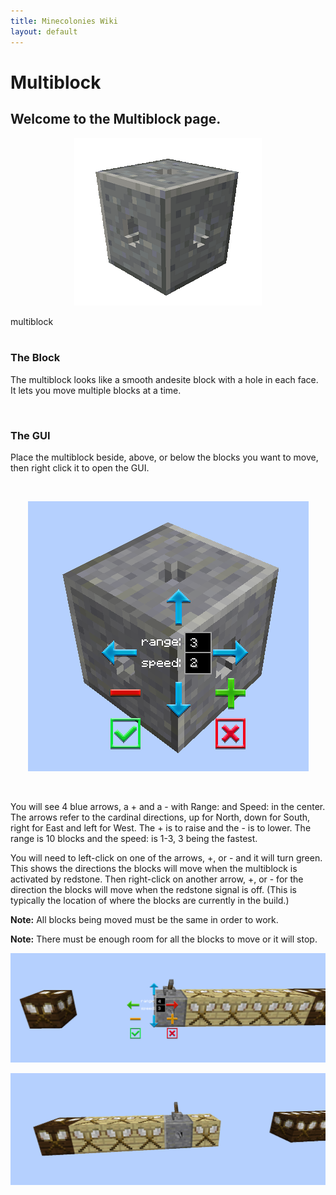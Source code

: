 ```yaml
---
title: Minecolonies Wiki
layout: default
---
```

# Multiblock

## Welcome to the Multiblock page. 

<div class="infobox box text-center">
    <p style="text-align:center;"><img src="../../assets/images/items/multipiston.png" alt="Multiblock"></p>
    <recipe>multiblock</recipe>
</div>
<br>

### The Block

The multiblock looks like a smooth andesite block with a hole in each face. It lets you move multiple blocks at a time.

<br>

### The GUI

Place the multiblock beside, above, or below the blocks you want to move, then right click it to open the GUI. 

<br>
<p style="text-align:center;"><img src="../../assets/images/items/multiblockgui.png" alt="Multiblock GUI"></p>
<br>

You will see 4 blue arrows, a + and a - with Range: and Speed: in the center. The arrows refer to the cardinal directions, up for North, down for South, right for East and left for West. The + is to raise and the - is to lower.  The range is 10 blocks and the speed: is 1-3, 3 being the fastest. 

You will need to left-click on one of the arrows, +, or - and it will turn green. This shows the directions the blocks will move when the multiblock is activated by redstone. Then right-click on another arrow, +, or - for the direction the blocks will move when the redstone signal is off. (This is typically the location of where the blocks are currently in the build.)

**Note:** All blocks being moved must be the same in order to work.

**Note:** There must be enough room for all the blocks to move or it will stop.


<p style="text-align:center;"><img src="../../assets/images/items/multiblockroom.png" alt="Multiblock GUI"></p>


<p style="text-align:center;"><img src="../../assets/images/items/multiblockblock.png" alt="Multiblock GUI"></p>
<br>
